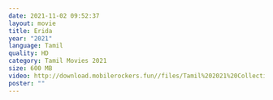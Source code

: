 ```yaml
---
date: 2021-11-02 09:52:37
layout: movie
title: Erida
year: "2021"
language: Tamil
quality: HD
category: Tamil Movies 2021
size: 600 MB
video: http://download.mobilerockers.fun//files/Tamil%202021%20Collection/Erida%20(2021)/Erida%20(2021)%20Full%20Movies/Erida%20(2021)%20HDRip/Erida%20(2021)%20HDRip%20Single%20Part.mp4
poster: ""
---
```

